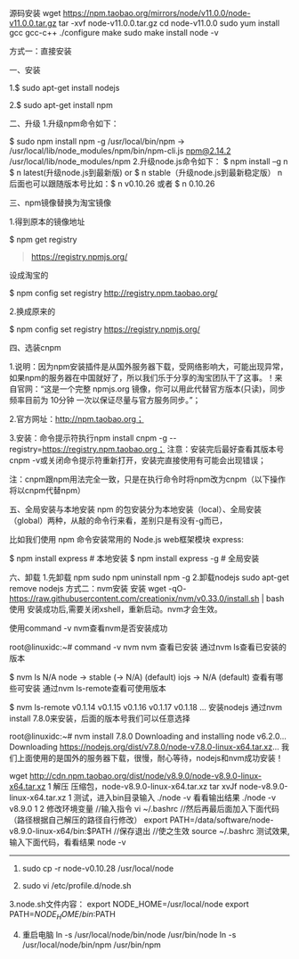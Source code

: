 源码安装
wget https://npm.taobao.org/mirrors/node/v11.0.0/node-v11.0.0.tar.gz
tar -xvf node-v11.0.0.tar.gz
cd node-v11.0.0
sudo yum install gcc gcc-c++
./configure
make
sudo make install
node -v


方式一：直接安装

   一、安装

1.$ sudo apt-get install nodejs

2.$ sudo apt-get install npm

二、升级
    1.升级npm命令如下：

$ sudo npm install npm -g
/usr/local/bin/npm -> /usr/local/lib/node_modules/npm/bin/npm-cli.js
npm@2.14.2 /usr/local/lib/node_modules/npm
2.升级node.js命令如下：
$ npm install –g n
$ n latest(升级node.js到最新版)  or $ n stable（升级node.js到最新稳定版）
    n后面也可以跟随版本号比如：$ n v0.10.26 或者 $ n 0.10.26

三、npm镜像替换为淘宝镜像

 

1.得到原本的镜像地址

$ npm get registry 

> https://registry.npmjs.org/

设成淘宝的

$ npm config set registry http://registry.npm.taobao.org/

2.换成原来的

$ npm config set registry https://registry.npmjs.org/

 

四、选装cnpm

1.说明：因为npm安装插件是从国外服务器下载，受网络影响大，可能出现异常，如果npm的服务器在中国就好了，所以我们乐于分享的淘宝团队干了这事。！来自官网：“这是一个完整 npmjs.org 镜像，你可以用此代替官方版本(只读)，同步频率目前为 10分钟 一次以保证尽量与官方服务同步。”；

2.官方网址：http://npm.taobao.org；

3.安装：命令提示符执行npm install cnpm -g --registry=https://registry.npm.taobao.org；  注意：安装完后最好查看其版本号cnpm -v或关闭命令提示符重新打开，安装完直接使用有可能会出现错误；

注：cnpm跟npm用法完全一致，只是在执行命令时将npm改为cnpm（以下操作将以cnpm代替npm）

五、全局安装与本地安装
  npm 的包安装分为本地安装（local）、全局安装（global）两种，从敲的命令行来看，差别只是有没有-g而已，

   比如我们使用 npm 命令安装常用的 Node.js web框架模块 express:

$ npm install express          # 本地安装
$ npm install express -g       # 全局安装

六、卸载
1.先卸载 npm 
  sudo npm uninstall npm -g
2.卸载nodejs
  sudo apt-get remove nodejs
方式二：nvm安装
安装
wget -qO- https://raw.githubusercontent.com/creationix/nvm/v0.33.0/install.sh | bash
使用
安装成功后,需要关闭xshell，重新启动。nvm才会生效。

使用command -v nvm查看nvm是否安装成功

root@linuxidc:~# command -v nvm
nvm
查看已安装
通过nvm ls查看已安装的版本

$ nvm ls
            N/A
node -> stable (-> N/A) (default)
iojs -> N/A (default)
查看有哪些可安装
通过nvm ls-remote查看可使用版本

$ nvm ls-remote
        v0.1.14
        v0.1.15
        v0.1.16
        v0.1.17
        v0.1.18
...
安装nodejs
通过nvm install 7.8.0来安装，后面的版本号我们可以任意选择

root@linuxidc:~# nvm install 7.8.0
Downloading and installing node v6.2.0...
Downloading https://nodejs.org/dist/v7.8.0/node-v7.8.0-linux-x64.tar.xz...
我们上面使用的是国外的服务器下载，很慢，耐心等待，nodejs和nvm成功安装！

wget http://cdn.npm.taobao.org/dist/node/v8.9.0/node-v8.9.0-linux-x64.tar.xz
1
解压 压缩包，node-v8.9.0-linux-x64.tar.xz
 tar xvJf node-v8.9.0-linux-x64.tar.xz
1
测试，进入bin目录输入 ./node -v 看看输出结果
./node -v
v8.9.0
1
2
修改环境变量
//输入指令
vi ~/.bashrc
//然后再最后面加入下面代码（路径根据自己解压的路径自行修改）
export PATH=/data/software/node-v8.9.0-linux-x64/bin:$PATH
//保存退出
//使之生效
source ~/.bashrc
测试效果,输入下面代码，看看结果
 node -v

 ---------
 1. sudo cp -r node-v0.10.28  /usr/local/node

2. sudo vi /etc/profile.d/node.sh

3.node.sh文件内容：
export NODE_HOME=/usr/local/node 
export PATH=$NODE_HOME/bin:$PATH

 4. 重启电脑
ln -s /usr/local/node/bin/node /usr/bin/node
ln -s /usr/local/node/bin/npm /usr/bin/npm